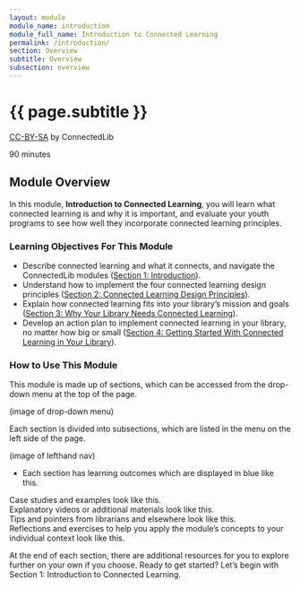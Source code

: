 ```yaml
---
layout: module
module_name: introduction
module_full_name: Introduction to Connected Learning
permalink: /introduction/
section: Overview
subtitle: Overview
subsection: overview
---
```


# {{ page.subtitle }}

<p class="made-by"><a href="https://creativecommons.org/licenses/by-sa/4.0">CC-BY-SA</a> by ConnectedLib</p>

<p class="time">90 minutes</p>

## Module Overview

<p class="summary">In this module, <b>Introduction to Connected Learning</b>, you will learn what connected learning is and why it is important, and evaluate your youth programs to see how well they incorporate connected learning principles.</p>


### Learning Objectives For This Module

<ul class="fancy">
	<li>Describe connected learning and what it connects, and navigate the ConnectedLib modules (<a href="/introduction/section-1/">Section 1: Introduction</a>).</li>
	<li>Understand how to implement the four connected learning design principles (<a href="/introduction/section-2/">Section 2: Connected Learning Design Principles</a>).</li>
	<li>Explain how connected learning fits into your library’s mission and goals (<a href="/introduction/section-3/">Section 3: Why Your Library Needs Connected Learning</a>).</li>
	<li>Develop an action plan to implement connected learning in your library, no matter how big or small (<a href="/introduction/section-4/">Section 4: Getting Started With Connected Learning in Your Library</a>).</li>
</ul>

### How to Use This Module

This module is made up of sections, which can be accessed from the drop-down menu at the top of the page.

(image of drop-down menu)

Each section is divided into subsections, which are listed in the menu on the left side of the page. 

(image of lefthand nav)

<ul class="fancy">
	<li>Each section has learning outcomes which are displayed in blue like this.</li>
</ul>

<div class="case_study_box">Case studies and examples look like this.</div>

<div class="explanatory">Explanatory videos or additional materials look like this.</div> 

<div class="tips">Tips and pointers from librarians and elsewhere look like this.</div>

<div class="reflection">Reflections and exercises to help you apply the module’s concepts to your individual context look like this.</div> 

At the end of each section, there are additional resources for you to explore further on your own if you choose.
Ready to get started? Let’s begin with Section 1: Introduction to Connected Learning.
